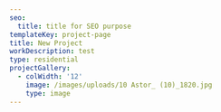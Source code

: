 ```yaml
---
seo:
  title: title for SEO purpose
templateKey: project-page
title: New Project
workDescription: test
type: residential
projectGallery:
  - colWidth: '12'
    image: /images/uploads/10 Astor_ (10)_1820.jpg
    type: image
---
```


